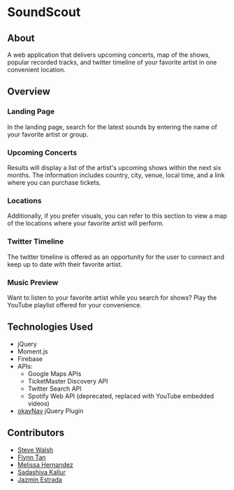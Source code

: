 # SoundScout

## About
A web application that delivers upcoming concerts, map of the shows, popular recorded tracks, and twitter timeline of your favorite artist in one convenient location.

## Overview

### Landing Page
In the landing page, search for the latest sounds by entering the name of your favorite artist or group.

### Upcoming Concerts
Results will display a list of the artist's upcoming shows within the next six months. The information includes country, city, venue, local time, and a link where you can purchase tickets.

### Locations
Additionally, if you prefer visuals, you can refer to this section to view a map of the locations where your favorite artist will perform.

### Twitter Timeline
The twitter timeline is offered as an opportunity for the user to connect and keep up to date with their favorite artist.

### Music Preview
Want to listen to your favorite artist while you search for shows? Play the YouTube playlist offered for your convenience.

## Technologies Used
  * jQuery
  * Moment.js
  * Firebase
  * APIs:
    * Google Maps APIs
    * TicketMaster Discovery API
    * Twitter Search API
    * Spotify Web API (deprecated, replaced with YouTube embedded videos)
  * [okayNav](https://github.com/VPenkov/okayNav) jQuery Plugin
  
## Contributors
 * [Steve Walsh](https://github.com/Finfischley)
 * [Flynn Tan](https://github.com/sundropgold)
 * [Melissa Hernandez](https://github.com/MissHernandez)
 * [Sadashiva Kallur](https://github.com/sadashivakj)
 * [Jazmin Estrada](https://github.com/jazmin10)



